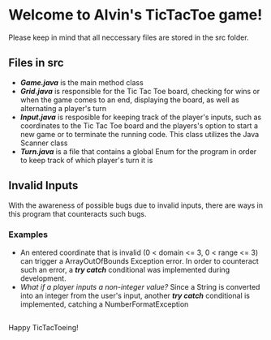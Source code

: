 # Welcome to Alvin's TicTacToe game! #

Please keep in mind that all neccessary files are stored in the src folder. 

## Files in src ##

* ***Game.java*** is the main method class
* ***Grid.java*** is responsible for the Tic Tac Toe board, checking for wins or when the game comes to an end, displaying the board, as well as alternating a player's turn
* ***Input.java*** is resposible for keeping track of the player's inputs, such as coordinates to the Tic Tac Toe board and the players's option to start a new game or to terminate the running code. This class utilizes the Java Scanner class
* ***Turn.java*** is a file that contains a global Enum for the program in order to keep track of which player's turn it is

## Invalid Inputs ##
With the awareness of possible bugs due to invalid inputs, there are ways in this program that counteracts such bugs.

### Examples ###
* An entered coordinate that is invalid (0 < domain <= 3, 0 < range <= 3) can trigger a ArrayOutOfBounds Exception error. In order to counteract such an error, a ***try catch*** conditional was implemented during development.
* *What if a player inputs a non-integer value?* Since a String is converted into an integer from the user's input, another ***try catch*** conditional is implemented, catching a NumberFormatException
## ##
Happy TicTacToeing!
